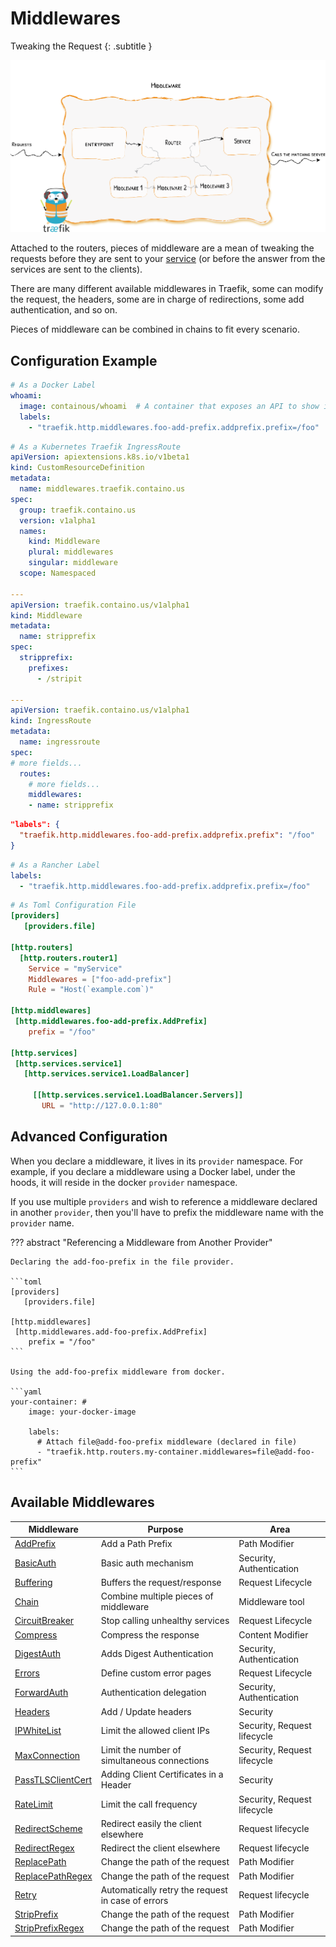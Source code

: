 # Middlewares

Tweaking the Request
{: .subtitle }

![Overview](../assets/img/middleware/overview.png)

Attached to the routers, pieces of middleware are a mean of tweaking the requests before they are sent to your [service](../routing/services/index.md) (or before the answer from the services are sent to the clients).

There are many different available middlewares in Traefik, some can modify the request, the headers, some are in charge of redirections, some add authentication, and so on.

Pieces of middleware can be combined in chains to fit every scenario.

## Configuration Example

```yaml tab="Docker"
# As a Docker Label
whoami:
  image: containous/whoami  # A container that exposes an API to show its IP address
  labels:
    - "traefik.http.middlewares.foo-add-prefix.addprefix.prefix=/foo"
```

```yaml tab="Kubernetes"
# As a Kubernetes Traefik IngressRoute
apiVersion: apiextensions.k8s.io/v1beta1
kind: CustomResourceDefinition
metadata:
  name: middlewares.traefik.containo.us
spec:
  group: traefik.containo.us
  version: v1alpha1
  names:
    kind: Middleware
    plural: middlewares
    singular: middleware
  scope: Namespaced

---
apiVersion: traefik.containo.us/v1alpha1
kind: Middleware
metadata:
  name: stripprefix
spec:
  stripprefix:
    prefixes:
      - /stripit

---
apiVersion: traefik.containo.us/v1alpha1
kind: IngressRoute
metadata:
  name: ingressroute
spec:
# more fields...
  routes:
    # more fields...
    middlewares:
    - name: stripprefix
```

```json tab="Marathon"
"labels": {
  "traefik.http.middlewares.foo-add-prefix.addprefix.prefix": "/foo"
}
```

```yaml tab="Rancher"
# As a Rancher Label
labels:
  - "traefik.http.middlewares.foo-add-prefix.addprefix.prefix=/foo"
```

```toml tab="File"
# As Toml Configuration File
[providers]
   [providers.file]

[http.routers]
  [http.routers.router1]
    Service = "myService"
    Middlewares = ["foo-add-prefix"]
    Rule = "Host(`example.com`)"

[http.middlewares]
 [http.middlewares.foo-add-prefix.AddPrefix]
    prefix = "/foo"

[http.services]
 [http.services.service1]
   [http.services.service1.LoadBalancer]

     [[http.services.service1.LoadBalancer.Servers]]
       URL = "http://127.0.0.1:80"
```

## Advanced Configuration

When you declare a middleware, it lives in its `provider` namespace.
For example, if you declare a middleware using a Docker label, under the hoods, it will reside in the docker `provider` namespace.

If you use multiple `providers` and wish to reference a middleware declared in another `provider`, then you'll have to prefix the middleware name with the `provider` name.

??? abstract "Referencing a Middleware from Another Provider"

    Declaring the add-foo-prefix in the file provider.

    ```toml
    [providers]
       [providers.file]

    [http.middlewares]
     [http.middlewares.add-foo-prefix.AddPrefix]
        prefix = "/foo"
    ```

    Using the add-foo-prefix middleware from docker.

    ```yaml
    your-container: #
        image: your-docker-image

        labels:
          # Attach file@add-foo-prefix middleware (declared in file)
          - "traefik.http.routers.my-container.middlewares=file@add-foo-prefix"
    ```

## Available Middlewares

| Middleware                                | Purpose                                           | Area                        |
|-------------------------------------------|---------------------------------------------------|-----------------------------|
| [AddPrefix](addprefix.md)                 | Add a Path Prefix                                 | Path Modifier               |
| [BasicAuth](basicauth.md)                 | Basic auth mechanism                              | Security, Authentication    |
| [Buffering](buffering.md)                 | Buffers the request/response                      | Request Lifecycle           |
| [Chain](chain.md)                         | Combine multiple pieces of middleware             | Middleware tool             |
| [CircuitBreaker](circuitbreaker.md)       | Stop calling unhealthy services                   | Request Lifecycle           |
| [Compress](compress.md)                   | Compress the response                             | Content Modifier            |
| [DigestAuth](digestauth.md)               | Adds Digest Authentication                        | Security, Authentication    |
| [Errors](errorpages.md)                   | Define custom error pages                         | Request Lifecycle           |
| [ForwardAuth](forwardauth.md)             | Authentication delegation                         | Security, Authentication    |
| [Headers](headers.md)                     | Add / Update headers                              | Security                    |
| [IPWhiteList](ipwhitelist.md)             | Limit the allowed client IPs                      | Security, Request lifecycle |
| [MaxConnection](maxconnection.md)         | Limit the number of simultaneous connections      | Security, Request lifecycle |
| [PassTLSClientCert](passtlsclientcert.md) | Adding Client Certificates in a Header            | Security                    |
| [RateLimit](ratelimit.md)                 | Limit the call frequency                          | Security, Request lifecycle |
| [RedirectScheme](redirectscheme.md)       | Redirect easily the client elsewhere              | Request lifecycle           |
| [RedirectRegex](redirectregex.md)         | Redirect the client elsewhere                     | Request lifecycle           |
| [ReplacePath](replacepath.md)             | Change the path of the request                    | Path Modifier               |
| [ReplacePathRegex](replacepathregex.md)   | Change the path of the request                    | Path Modifier               |
| [Retry](retry.md)                         | Automatically retry the request in case of errors | Request lifecycle           |
| [StripPrefix](stripprefix.md)             | Change the path of the request                    | Path Modifier               |
| [StripPrefixRegex](stripprefixregex.md)   | Change the path of the request                    | Path Modifier               |
